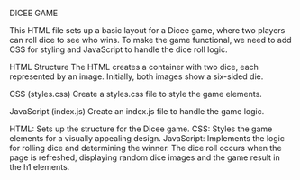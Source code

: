 DICEE GAME

This HTML file sets up a basic layout for a Dicee game, where two players can roll dice to see who wins. 
To make the game functional, we need to add CSS for styling and JavaScript to handle the dice roll logic.

HTML Structure
The HTML creates a container with two dice, each represented by an image. Initially, both images show a six-sided die.

CSS (styles.css)
Create a styles.css file to style the game elements.

JavaScript (index.js)
Create an index.js file to handle the game logic.

HTML: Sets up the structure for the Dicee game.
CSS: Styles the game elements for a visually appealing design.
JavaScript: Implements the logic for rolling dice and determining the winner. 
The dice roll occurs when the page is refreshed, displaying random dice images and the game result in the h1 elements.
